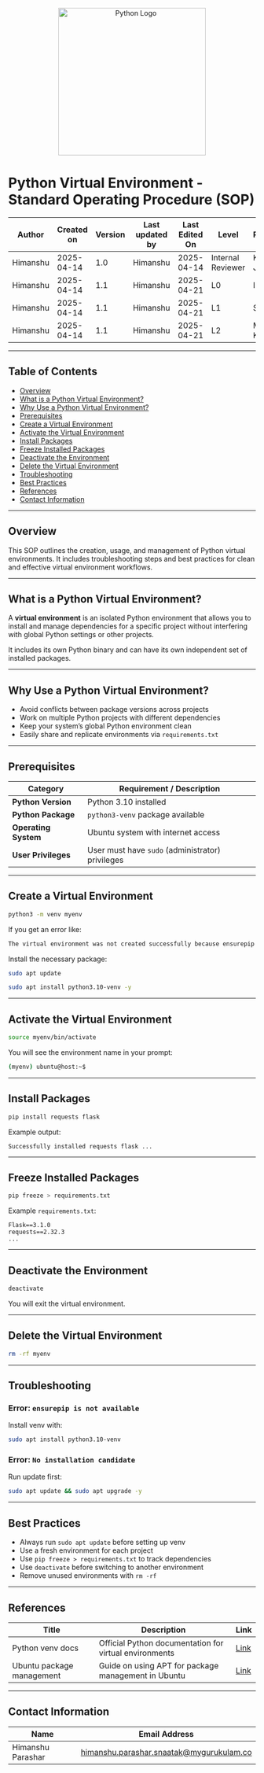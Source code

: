 
<p align="center">
  <img src="https://www.python.org/static/community_logos/python-logo.png" alt="Python Logo" width="300"/>
</p>

# Python Virtual Environment - Standard Operating Procedure (SOP)

| **Author** | **Created on** | **Version** | **Last updated by** | **Last Edited On** | **Level**          | **Reviewer**    |
|------------|----------------|-------------|---------------------|--------------------|--------------------|-----------------|
| Himanshu   | 2025-04-14     | 1.0         | Himanshu            | 2025-04-14         | Internal Reviewer  | Komal Jaiswal   |
| Himanshu   | 2025-04-14     | 1.1         | Himanshu            | 2025-04-21         | L0                 | Imran           |
| Himanshu   | 2025-04-14     | 1.1         | Himanshu            | 2025-04-21         | L1                 | Shashi          |
| Himanshu   | 2025-04-14     | 1.1         | Himanshu            | 2025-04-21         | L2                 | Mahesh Kumar    |

---

## Table of Contents

- [Overview](#overview)
- [What is a Python Virtual Environment?](#what-is-a-python-virtual-environment)
- [Why Use a Python Virtual Environment?](#why-use-a-python-virtual-environment)
- [Prerequisites](#prerequisites)
- [Create a Virtual Environment](#create-a-virtual-environment)
- [Activate the Virtual Environment](#activate-the-virtual-environment)
- [Install Packages](#install-packages)
- [Freeze Installed Packages](#freeze-installed-packages)
- [Deactivate the Environment](#deactivate-the-environment)
- [Delete the Virtual Environment](#delete-the-virtual-environment)
- [Troubleshooting](#troubleshooting)
- [Best Practices](#best-practices)
- [References](#references)
- [Contact Information](#contact-information)

---

## Overview

This SOP outlines the creation, usage, and management of Python virtual environments. It includes troubleshooting steps and best practices for clean and effective virtual environment workflows.

---

## What is a Python Virtual Environment?

A **virtual environment** is an isolated Python environment that allows you to install and manage dependencies for a specific project without interfering with global Python settings or other projects.

It includes its own Python binary and can have its own independent set of installed packages.

---

## Why Use a Python Virtual Environment?

- Avoid conflicts between package versions across projects
- Work on multiple Python projects with different dependencies
- Keep your system’s global Python environment clean
- Easily share and replicate environments via `requirements.txt`

---

## Prerequisites

| Category                  | Requirement / Description                               |
|---------------------------|---------------------------------------------------------|
| **Python Version**         | Python 3.10 installed                                   |
| **Python Package**         | `python3-venv` package available                        |
| **Operating System**       | Ubuntu system with internet access                      |
| **User Privileges**        | User must have `sudo` (administrator) privileges        |

---

## Create a Virtual Environment

```bash
python3 -m venv myenv
```

If you get an error like:

```bash
The virtual environment was not created successfully because ensurepip is not available.
```

Install the necessary package:

```bash
sudo apt update 
```
```bash
sudo apt install python3.10-venv -y
```
---

## Activate the Virtual Environment

```bash
source myenv/bin/activate
```

You will see the environment name in your prompt:

```bash
(myenv) ubuntu@host:~$
```

---

## Install Packages

```bash
pip install requests flask
```

Example output:
```
Successfully installed requests flask ...
```

---

## Freeze Installed Packages

```bash
pip freeze > requirements.txt
```

Example `requirements.txt`:
```
Flask==3.1.0
requests==2.32.3
...
```

---

## Deactivate the Environment

```bash
deactivate
```

You will exit the virtual environment.

---

## Delete the Virtual Environment

```bash
rm -rf myenv
```

---

## Troubleshooting

### Error: `ensurepip is not available`

Install venv with:
```bash
sudo apt install python3.10-venv
```

### Error: `No installation candidate`

Run update first:
```bash
sudo apt update && sudo apt upgrade -y
```

---

## Best Practices

- Always run `sudo apt update` before setting up venv
- Use a fresh environment for each project
- Use `pip freeze > requirements.txt` to track dependencies
- Use `deactivate` before switching to another environment
- Remove unused environments with `rm -rf`

---

## References

| Title                     | Description                                           | Link                                                                 |
|---------------------------|-------------------------------------------------------|----------------------------------------------------------------------|
| Python venv docs          | Official Python documentation for virtual environments | [Link](https://docs.python.org/3/library/venv.html)                  |
| Ubuntu package management | Guide on using APT for package management in Ubuntu   | [Link](https://help.ubuntu.com/community/AptGet/Howto)              |


---

## Contact Information

| Name              | Email Address                                   |
|-------------------|--------------------------------------------------|
| Himanshu Parashar | himanshu.parashar.snaatak@mygurukulam.co        |
